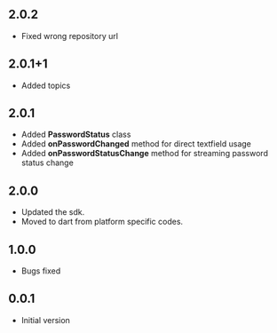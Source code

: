 ## 2.0.2

- Fixed wrong repository url

## 2.0.1+1

- Added topics

## 2.0.1

- Added **PasswordStatus** class
- Added **onPasswordChanged** method for direct textfield usage
- Added **onPasswordStatusChange** method for streaming password status change

## 2.0.0
- Updated the sdk.
- Moved to dart from platform specific codes.

## 1.0.0
- Bugs fixed

## 0.0.1

- Initial version

